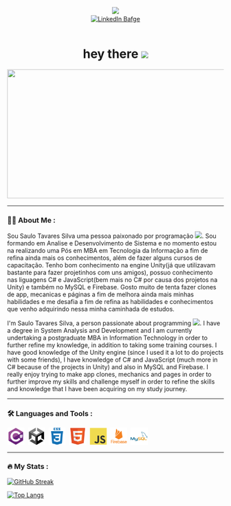 <div id="header" align="center">
      <img src="https://media.giphy.com/media/RN8FdaB6T1bkkI5n4I/giphy.gif" width="200"/>
</div>
<div id="badges" align="center">
    <a href="https://www.linkedin.com/in/saulo-silva-83a5931a3/">
      <img src="https://img.shields.io/badge/LinkedIn-blue?style=for-the-badge&logo=linkedin&logoColor=white" alt="LinkedIn Bafge"/>
    </a>
</div>
<div id="visitantes" align="center">
      <img src="https://komarev.com/ghpvc/?username=your-github-SauloSTS&style=flat-square&color=blue" alt=""/>
  <h1>
  hey there
  <img src="https://media.giphy.com/media/hvRJCLFzcasrR4ia7z/giphy.gif" width="30px"/>
</h1>
</div>
<div align="center">
    <img src="https://media.giphy.com/media/v1.Y2lkPTc5MGI3NjExc3kzcnRvYWpmaXpkYWNjanN6MGhsZWV4MTlmcnN4MXdvMnVnNWV1biZlcD12MV9pbnRlcm5hbF9naWZfYnlfaWQmY3Q9Zw/SpopD7IQN2gK3qN4jS/giphy.gif" width="600" height="300"/>
</div>

---

### :woman_technologist: About Me :

Sou Saulo Tavares Silva uma pessoa paixonado por programação <img src="https://media.giphy.com/media/WUlplcMpOCEmTGBtBW/giphy.gif" width="30">.
Sou formando em Analise e Desenvolvimento de Sistema e no momento estou na realizando uma Pós em MBA em Tecnologia da Informação a fim de refina ainda mais os conhecimentos, além de fazer alguns cursos de capacitação.
Tenho bom conhecimento na engine Unity(já que utilizavam bastante para fazer projetinhos com uns amigos), possuo conhecimento nas liguagens C# e JavaScript(bem mais no C# por causa dos projetos na Unity) e também no MySQL e Firebase. Gosto muito de tenta fazer clones de app, mecanicas e páginas a fim de melhora ainda mais minhas habilidades e me desafia a fim de refina as habilidades e conhecimentos que venho adquirindo nessa minha caminhada de estudos.



I'm Saulo Tavares Silva, a person passionate about programming <img src="https://media.giphy.com/media/WUlplcMpOCEmTGBtBW/giphy.gif" width="30">.
I have a degree in System Analysis and Development and I am currently undertaking a postgraduate MBA in Information Technology in order to further refine my knowledge, in addition to taking some training courses.
I have good knowledge of the Unity engine (since I used it a lot to do projects with some friends), I have knowledge of C# and JavaScript (much more in C# because of the projects in Unity) and also in MySQL and Firebase. I really enjoy trying to make app clones, mechanics and pages in order to further improve my skills and challenge myself in order to refine the skills and knowledge that I have been acquiring on my study journey.

---

### :hammer_and_wrench: Languages and Tools :

<div>
      <img src="https://github.com/devicons/devicon/blob/master/icons/csharp/csharp-original.svg" title="CSharp" alt="Csharp" width="40" height="40"/>&nbsp;
      <img src="https://github.com/devicons/devicon/blob/master/icons/unity/unity-original.svg" title="Unity" alt="Unity" width="40" height="40"/>&nbsp;
  <img src="https://github.com/devicons/devicon/blob/master/icons/css3/css3-plain-wordmark.svg"  title="CSS3" alt="CSS" width="40" height="40"/>&nbsp;
  <img src="https://github.com/devicons/devicon/blob/master/icons/html5/html5-original.svg" title="HTML5" alt="HTML" width="40" height="40"/>&nbsp;
  <img src="https://github.com/devicons/devicon/blob/master/icons/javascript/javascript-original.svg" title="JavaScript" alt="JavaScript" width="40" height="40"/>&nbsp;
  <img src="https://github.com/devicons/devicon/blob/master/icons/firebase/firebase-plain-wordmark.svg" title="Firebase" alt="Firebase" width="40" height="40"/>&nbsp;
  <img src="https://github.com/devicons/devicon/blob/master/icons/mysql/mysql-original-wordmark.svg" title="MySQL"  alt="MySQL" width="40" height="40"/>&nbsp;
     
</div>

---

### :fire: My Stats :

   [![GitHub Streak](https://github-readme-streak-stats.herokuapp.com?user=SauloSTS&theme=black-ice&hide_border=true&locale=pt_BR&date_format=j%20M%5B%20Y%5D)](https://git.io/streak-stats)
   
 [![Top Langs](https://github-readme-stats.vercel.app/api/top-langs/?username=SauloSTS&layout=compact&theme=vision-friendly-dark)](https://github.com/SauloSTS/github-readme-stats)
      
<!--
**SauloSTS/SauloSTS** is a ✨ _special_ ✨ repository because its `README.md` (this file) appears on your GitHub profile.

Here are some ideas to get you started:

- 🔭 I’m currently working on ...
- 🌱 I’m currently learning ...
- 👯 I’m looking to collaborate on ...
- 🤔 I’m looking for help with ...
- 💬 Ask me about ...
- 📫 How to reach me: ...
- 😄 Pronouns: ...
- ⚡ Fun fact: ...
-->
